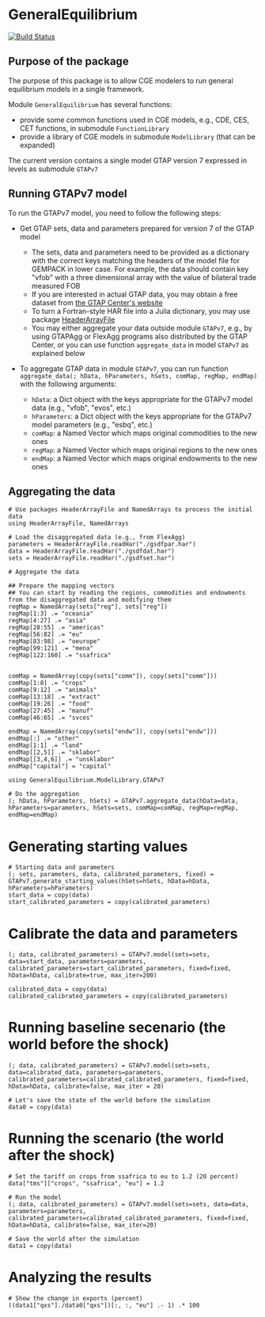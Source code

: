 # GeneralEquilibrium

[![Build Status](https://github.com/mivanic/GeneralEquilibrium.jl/actions/workflows/CI.yml/badge.svg?branch=master)](https://github.com/mivanic/GeneralEquilibrium.jl/actions/workflows/CI.yml?query=branch%3Amaster)

## Purpose of the package

The purpose of this package is to allow CGE modelers to run general equilibrium models in a single framework.

Module `GeneralEquilibrium` has several functions:

- provide some common functions used in CGE models, e.g., CDE, CES, CET functions, in submodule `FunctionLibrary`
- provide a library of CGE models in submodule `ModelLibrary` (that can be expanded)

The current version contains a single model GTAP version 7 expressed in levels as submodule `GTAPv7`

## Running GTAPv7 model

To run the GTAPv7 model, you need to follow the following steps:

- Get GTAP sets, data and parameters prepared for version 7 of the GTAP model
    - The sets, data and parameters need to be provided as a dictionary with the correct keys matching the headers of the model file for GEMPACK in lower case. For example, the data should contain key "vfob" with a three dimensional array with the value of bilateral trade measured FOB
    - If you are interested in actual GTAP data, you may obtain a free dataset from [the GTAP Center's website](https://www.gtap.agecon.purdue.edu/)
    - To turn a Fortran-style HAR file into a Julia dictionary, you may use package [HeaderArrayFile](https://github.com/mivanic/HeaderArrayFile.jl)
    - You may either aggregate your data outside module `GTAPv7`, e.g., by using GTAPAgg or FlexAgg programs also distributed by the GTAP Center, or you can use function `aggregate_data` in model `GTAPv7` as explained below

- To aggregate GTAP data in module `GTAPv7`, you can run function `aggregate_data(; hData, hParameters, hSets, comMap, regMap, endMap)` with the following arguments:
    - `hData`: a Dict object with the keys appropriate for the GTAPv7 model data (e.g., "vfob", "evos", etc.)
    - `hParameters`: a Dict object with the keys appropriate for the GTAPv7 model parameters (e.g., "esbq", etc.)
    - `comMap`: a Named Vector which maps original commodities to the new ones 
    - `regMap`: a Named Vector which maps original regions to the new ones
    - `endMap`: a Named Vector which maps original endowments to the new ones
        
## Aggregating the data

```
# Use packages HeaderArrayFile and NamedArrays to process the initial data
using HeaderArrayFile, NamedArrays

# Load the disaggregated data (e.g., from FlexAgg)
parameters = HeaderArrayFile.readHar("./gsdfpar.har")
data = HeaderArrayFile.readHar("./gsdfdat.har")
sets = HeaderArrayFile.readHar("./gsdfset.har")

# Aggregate the data

## Prepare the mapping vectors
## You can start by reading the regions, commodities and endowments from the disaggregated data and modifying them
regMap = NamedArray(sets["reg"], sets["reg"])
regMap[1:3] .= "oceania"
regMap[4:27] .= "asia"
regMap[28:55] .= "americas"
regMap[56:82] .= "eu"
regMap[83:98] .= "oeurope"
regMap[99:121] .= "mena"
regMap[122:160] .= "ssafrica"


comMap = NamedArray(copy(sets["comm"]), copy(sets["comm"]))
comMap[1:8] .= "crops"
comMap[9:12] .= "animals"
comMap[13:18] .= "extract"
comMap[19:26] .= "food"
comMap[27:45] .= "manuf"
comMap[46:65] .= "svces"

endMap = NamedArray(copy(sets["endw"]), copy(sets["endw"]))
endMap[:] .= "other"
endMap[1:1] .= "land"
endMap[[2,5]] .= "sklabor"
endMap[[3,4,6]] .= "unsklabor"
endMap["capital"] = "capital"

using GeneralEquilibrium.ModelLibrary.GTAPv7

# Do the aggregation
(; hData, hParameters, hSets) = GTAPv7.aggregate_data(hData=data, hParameters=parameters, hSets=sets, comMap=comMap, regMap=regMap, endMap=endMap)

```

# Generating starting values

```
# Starting data and parameters
(; sets, parameters, data, calibrated_parameters, fixed) = GTAPv7.generate_starting_values(hSets=hSets, hData=hData, hParameters=hParameters)
start_data = copy(data)
start_calibrated_parameters = copy(calibrated_parameters)
```

# Calibrate the data and parameters

```
(; data, calibrated_parameters) = GTAPv7.model(sets=sets, data=start_data, parameters=parameters, calibrated_parameters=start_calibrated_parameters, fixed=fixed, hData=hData, calibrate=true, max_iter=200)

calibrated_data = copy(data)
calibrated_calibrated_parameters = copy(calibrated_parameters)
```


# Running baseline secenario (the world before the shock)

```
(; data, calibrated_parameters) = GTAPv7.model(sets=sets, data=calibrated_data, parameters=parameters, calibrated_parameters=calibrated_calibrated_parameters, fixed=fixed, hData=hData, calibrate=false, max_iter = 20)

# Let's save the state of the world before the simulation
data0 = copy(data)
```

# Running the scenario (the world after the shock)

```
# Set the tariff on crops from ssafrica to eu to 1.2 (20 percent)
data["tms"]["crops", "ssafrica", "eu"] = 1.2

# Run the model
(; data, calibrated_parameters) = GTAPv7.model(sets=sets, data=data, parameters=parameters, calibrated_parameters=calibrated_calibrated_parameters, fixed=fixed, hData=hData, calibrate=false, max_iter=20)

# Save the world after the simulation
data1 = copy(data)
```

# Analyzing the results

```
# Show the change in exports (percent)
((data1["qxs"]./data0["qxs"])[:, :, "eu"] .- 1) .* 100

```




